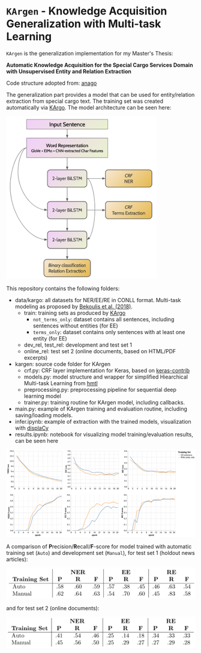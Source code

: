 # `KArgen` - Knowledge Acquisition Generalization with Multi-task Learning

`KArgen` is the generalization implementation for my Master's Thesis:

**Automatic Knowledge Acquisition for the Special Cargo Services Domain with Unsupervised Entity and Relation Extraction**

Code structure adopted from: [anago](https://github.com/Hironsan/anago)

The generalization part provides a model that can be used for entity/relation extraction from special cargo text.
The training set was created automatically via [KArgo](https://github.com/yoseflaw/KArgo). The model architecture can be seen here: 

<img src="https://github.com/yoseflaw/KArgen/blob/master/images/simplified_hmtl.png" alt="Simplified HMTL Architecture" width="400"/>

This repository contains the following folders:

* data/kargo: all datasets for NER/EE/RE in CONLL format. Multi-task modeling as proposed by [Bekoulis et al. (2018)](https://github.com/bekou/multihead_joint_entity_relation_extraction).
    * train: training sets as produced by [KArgo](https://github.com/yoseflaw/KArgo)
        * `not_terms_only`: dataset contains all sentences, including sentences without entities (for EE)
        * `terms_only`: dataset contains only sentences with at least one entity (for EE)
    * dev_rel, test_rel: development and test set 1
    * online_rel: test set 2 (online documents, based on HTML/PDF excerpts)
* kargen: source code folder for KArgen
    * crf.py: CRF layer implementation for Keras, based on [keras-contrib](https://github.com/keras-team/keras-contrib)
    * models.py: model structure and wrapper for simplified Hiearchical Multi-task Learning from [hmtl](https://github.com/huggingface/hmtl)
    * preprocessing.py: preprocessing pipeline for sequential deep learning model
    * trainer.py: training routine for KArgen model, including callbacks.
* main.py: example of KArgen training and evaluation routine, including saving/loading models.
* infer.ipynb: example of extraction with the trained models, visualization with [displaCy](https://explosion.ai/demos/displacy)
* results.ipynb: notebook for visualizing model training/evaluation results, can be seen here

<img src="https://github.com/yoseflaw/KArgen/blob/master/images/result_viz.png" alt="Result Training Visualization" />
    
A comparison of **P**recision/**R**ecall/**F**-score for model trained with automatic training set (`Auto`) and development set (`Manual`), for test set 1 (holdout news articles):

<img src="https://github.com/yoseflaw/KArgen/blob/master/images/result_ts1.png" alt="Result Test Set 1 News" />

and for test set 2 (online documents):

<img src="https://github.com/yoseflaw/KArgen/blob/master/images/result_ts2.png" alt="Result Test Set 1 News" />